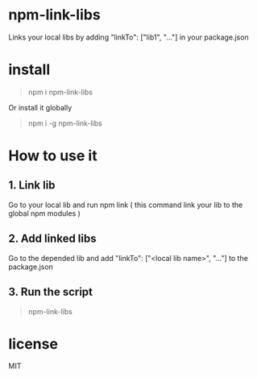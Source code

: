 # npm-link-libs
Links your local libs by adding "linkTo": ["lib1", "..."] in your package.json

# install

>npm i npm-link-libs

Or install it globally

>npm i -g npm-link-libs

# How to use it
## 1. Link lib 
Go to your local lib and run npm link ( this command link your lib to the global npm modules )
## 2. Add linked libs 
Go to the depended lib and add "linkTo": ["\<local lib name\>", "..."] to the package.json
## 3. Run the script 
>npm-link-libs

# license
MIT
